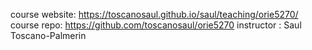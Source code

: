 course website: https://toscanosaul.github.io/saul/teaching/orie5270/
course repo: https://github.com/toscanosaul/orie5270
instructor : Saul Toscano-Palmerin
